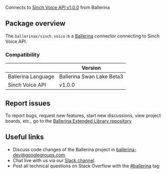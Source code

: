 Connects to [Sinch Voice API v1.0.0](https://www.sinch.com/) from Ballerina

## Package overview
The `ballerinax/sinch.voice` is a [Ballerina](https://ballerina.io/) connector connecting to Sinch Voice API.

### Compatibility
|                       | Version                       |
|-----------------------|-------------------------------|
| Ballerina Language    | Ballerina Swan Lake Beta3     | 
| Sinch Voice API       | v1.0.0                        |

## Report issues
To report bugs, request new features, start new discussions, view project boards, etc., go to the [Ballerina Extended Library repository](https://github.com/ballerina-platform/ballerina-extended-library)

## Useful links
- Discuss code changes of the Ballerina project in [ballerina-dev@googlegroups.com](mailto:ballerina-dev@googlegroups.com).
- Chat live with us via our [Slack channel](https://ballerina.io/community/slack/).
- Post all technical questions on Stack Overflow with the [#ballerina](https://stackoverflow.com/questions/tagged/ballerina) tag
